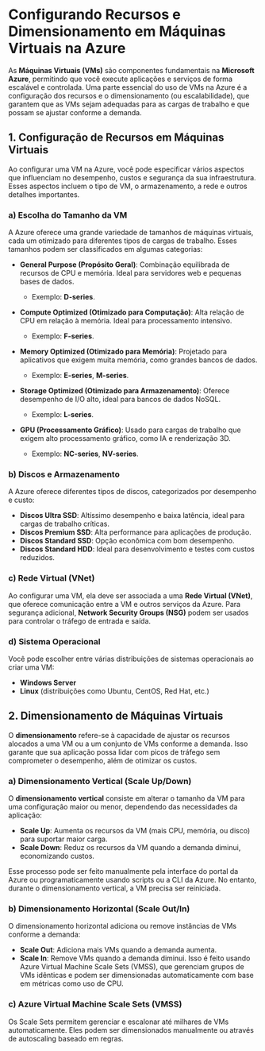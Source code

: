 # Configurando Recursos e Dimensionamento em Máquinas Virtuais na Azure

As **Máquinas Virtuais (VMs)** são componentes fundamentais na **Microsoft Azure**, permitindo que você execute aplicações e serviços de forma escalável e controlada. Uma parte essencial do uso de VMs na Azure é a configuração dos recursos e o dimensionamento (ou escalabilidade), que garantem que as VMs sejam adequadas para as cargas de trabalho e que possam se ajustar conforme a demanda.



## 1. Configuração de Recursos em Máquinas Virtuais

Ao configurar uma VM na Azure, você pode especificar vários aspectos que influenciam no desempenho, custos e segurança da sua infraestrutura. Esses aspectos incluem o tipo de VM, o armazenamento, a rede e outros detalhes importantes.

### a) Escolha do Tamanho da VM

A Azure oferece uma grande variedade de tamanhos de máquinas virtuais, cada um otimizado para diferentes tipos de cargas de trabalho. Esses tamanhos podem ser classificados em algumas categorias:

- **General Purpose (Propósito Geral)**: Combinação equilibrada de recursos de CPU e memória. Ideal para servidores web e pequenas bases de dados.
  - Exemplo: **D-series**.
  
- **Compute Optimized (Otimizado para Computação)**: Alta relação de CPU em relação à memória. Ideal para processamento intensivo.
  - Exemplo: **F-series**.
  
- **Memory Optimized (Otimizado para Memória)**: Projetado para aplicativos que exigem muita memória, como grandes bancos de dados.
  - Exemplo: **E-series**, **M-series**.

- **Storage Optimized (Otimizado para Armazenamento)**: Oferece desempenho de I/O alto, ideal para bancos de dados NoSQL.
  - Exemplo: **L-series**.

- **GPU (Processamento Gráfico)**: Usado para cargas de trabalho que exigem alto processamento gráfico, como IA e renderização 3D.
  - Exemplo: **NC-series**, **NV-series**.

### b) Discos e Armazenamento

A Azure oferece diferentes tipos de discos, categorizados por desempenho e custo:

- **Discos Ultra SSD**: Altíssimo desempenho e baixa latência, ideal para cargas de trabalho críticas.
- **Discos Premium SSD**: Alta performance para aplicações de produção.
- **Discos Standard SSD**: Opção econômica com bom desempenho.
- **Discos Standard HDD**: Ideal para desenvolvimento e testes com custos reduzidos.

### c) Rede Virtual (VNet)

Ao configurar uma VM, ela deve ser associada a uma **Rede Virtual (VNet)**, que oferece comunicação entre a VM e outros serviços da Azure. Para segurança adicional, **Network Security Groups (NSG)** podem ser usados para controlar o tráfego de entrada e saída.

### d) Sistema Operacional

Você pode escolher entre várias distribuições de sistemas operacionais ao criar uma VM:

- **Windows Server**
- **Linux** (distribuições como Ubuntu, CentOS, Red Hat, etc.)



## 2. Dimensionamento de Máquinas Virtuais

O **dimensionamento** refere-se à capacidade de ajustar os recursos alocados a uma VM ou a um conjunto de VMs conforme a demanda. Isso garante que sua aplicação possa lidar com picos de tráfego sem comprometer o desempenho, além de otimizar os custos.

### a) Dimensionamento Vertical (Scale Up/Down)

O **dimensionamento vertical** consiste em alterar o tamanho da VM para uma configuração maior ou menor, dependendo das necessidades da aplicação:

- **Scale Up**: Aumenta os recursos da VM (mais CPU, memória, ou disco) para suportar maior carga.
- **Scale Down**: Reduz os recursos da VM quando a demanda diminui, economizando custos.

Esse processo pode ser feito manualmente pela interface do portal da Azure ou programaticamente usando scripts ou a CLI da Azure. No entanto, durante o dimensionamento vertical, a VM precisa ser reiniciada.

### b) Dimensionamento Horizontal (Scale Out/In)
O dimensionamento horizontal adiciona ou remove instâncias de VMs conforme a demanda:

- **Scale Out**: Adiciona mais VMs quando a demanda aumenta.
- **Scale In**: Remove VMs quando a demanda diminui.
Isso é feito usando Azure Virtual Machine Scale Sets (VMSS), que gerenciam grupos de VMs idênticas e podem ser dimensionadas automaticamente com base em métricas como uso de CPU.

### c) Azure Virtual Machine Scale Sets (VMSS)
Os Scale Sets permitem gerenciar e escalonar até milhares de VMs automaticamente. Eles podem ser dimensionados manualmente ou através de autoscaling baseado em regras.